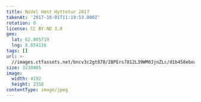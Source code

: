 ```yaml
---
title: NoVel Høst Hyttetur 2017
takenAt: '2017-10-01T11:19:53.000Z'
rotation: 0
license: CC BY-ND 3.0
geo:
  lat: 62.805719
  lng: 8.854116
tags: []
url: >-
  //images.ctfassets.net/bncv3c2gt878/2BPErs7812L39WM0JjnZLc/d1b458ebea83a34cad57580c6ae1a0f0/novel-hst-hyttetur-2017_37437074761_o
size: 3230405
image:
  width: 4192
  height: 2358
contentType: image/jpeg
---
```


